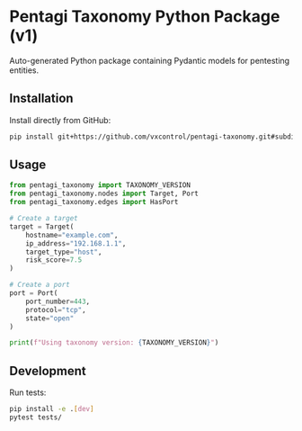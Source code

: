 # Pentagi Taxonomy Python Package (v1)

Auto-generated Python package containing Pydantic models for pentesting entities.

## Installation

Install directly from GitHub:

```bash
pip install git+https://github.com/vxcontrol/pentagi-taxonomy.git#subdirectory=v1/python
```

## Usage

```python
from pentagi_taxonomy import TAXONOMY_VERSION
from pentagi_taxonomy.nodes import Target, Port
from pentagi_taxonomy.edges import HasPort

# Create a target
target = Target(
    hostname="example.com",
    ip_address="192.168.1.1",
    target_type="host",
    risk_score=7.5
)

# Create a port
port = Port(
    port_number=443,
    protocol="tcp",
    state="open"
)

print(f"Using taxonomy version: {TAXONOMY_VERSION}")
```

## Development

Run tests:

```bash
pip install -e .[dev]
pytest tests/
```

